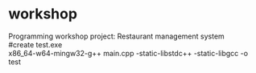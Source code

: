 # workshop<br>
Programming workshop project: Restaurant management system<br>
#create test.exe<br>
x86_64-w64-mingw32-g++ main.cpp -static-libstdc++ -static-libgcc -o test<br>
